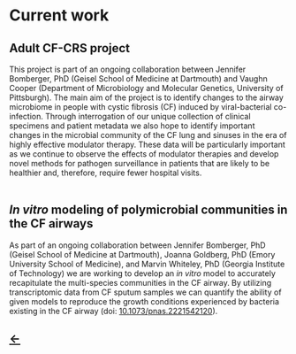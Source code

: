 <h1>Current work</h1>

<h2>Adult CF-CRS project</h2>

This project is part of an ongoing collaboration between Jennifer Bomberger, PhD (Geisel School of Medicine at Dartmouth) and Vaughn Cooper (Department of Microbiology and Molecular Genetics, University of Pittsburgh). The main aim of the project is to identify changes to the airway microbiome in people with cystic fibrosis (CF) induced by viral-bacterial co-infection. Through interrogation of our unique collection of clinical specimens and patient metadata we also hope to identify important changes in the microbial community of the CF lung and sinuses in the era of highly effective modulator therapy. These data will be particularly important as we continue to observe the effects of modulator therapies and develop novel methods for pathogen surveillance in patients that are likely to be healthier and, therefore, require fewer hospital visits. 
<br>
<br>
<h2><i>In vitro</i> modeling of polymicrobial communities in the CF airways</h2>

As part of an ongoing collaboration between Jennifer Bomberger, PhD (Geisel School of Medicine at Dartmouth), Joanna Goldberg, PhD (Emory University School of Medicine), and Marvin Whiteley, PhD (Georgia Institute of Technology) we are working to develop an _in vitro_ model to accurately recapitulate the multi-species communities in the CF airway. By utilizing transcriptomic data from CF sputum samples we can quantify the ability of given models to reproduce the growth conditions experienced by bacteria existing in the CF airway (doi: <a href="https://doi.org/10.1073/pnas.2221542120">10.1073/pnas.2221542120</a>).

<h2>
  <a href="./">&larr;</a>
</h2>
